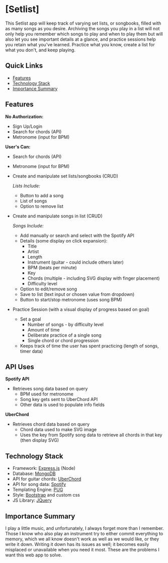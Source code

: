 # [Setlist]

This Setlist app will keep track of varying set lists, or songbooks, filled with as many songs as you desire. Archiving the songs you play in a list will not only help you remember which songs to play and when to play them but will also let you see important details at a glance, and practice sessions help you retain what you've learned. Practice what you know, create a list for what you don't, and keep playing.

## Quick Links

* [Features](#features)
* [Technology Stack](#technology-stack)
* [Importance Summary](#importance-summary)

## Features

__No Authorization:__

* Sign Up/Login
* Search for chords (API)
* Metronome (input for BPM)

__User's Can:__

* Search for chords (API)
* Metronome (input for BPM)
* Create and manipulate set lists/songbooks (CRUD)

    _Lists Include:_
    * Button to add a song
    * List of songs
    * Option to remove list

* Create and manipulate songs in list (CRUD)

    _Songs Include:_
    * Add manually or search and select with the Spotify API
    * Details (some display on click expansion):
        * Title
        * Artist
        * Length
        * Instrument (guitar - could include others later)
        * BPM (beats per minute)
        * Key
        * Chords (multiple - including SVG display with finger placement)
        * Difficulty level
    * Option to edit/remove song
    * Save to list (text input or chosen value from dropdown)
    * Button to start/stop metronome (uses song BPM)

* Practice Session (with a visual display of progress based on goal)

    * Set a goal
        * Number of songs - by difficulty level
        * Amount of time
        * Deliberate practice of a single song
        * Single chord or chord progression
    * Keeps track of time the user has spent practicing (length of songs, timer data)

## API Uses

__Spotify API__

* Retrieves song data based on query
    * BPM used for metronome
    * Song key gets sent to UberChord API
    * Other data is used to populate info fields

__UberChord__

* Retrieves chord data based on query
    * Chord data used to make SVG image
    * Uses the key from Spotify song data to retrieve all chords in that key (then display SVG)

## Technology Stack

* Framework: [Express.js](https://expressjs.com/) (Node)
* Database: [MongoDB](https://www.mongodb.com/)
* API for guitar chords: [UberChord](https://api.uberchord.com/)
* API for song data: [Spotify](https://developer.spotify.com/)
* Templating Engine: [PUG](https://pugjs.org/api/getting-started.html)
* Style: [Bootstrap](https://getbootstrap.com/) and custom css
* JS Library: [JQuery](https://jquery.com/)

## Importance Summary

I play a little music, and unfortunately, I always forget more than I remember. Those I know who also play an instrument try to either commit everything to memory, which we all know doesn't work as well as we would like, or they write it down. Writing it down has its issues as well; it becomes easily misplaced or unavailable when you need it most. These are the problems I want this web app to solve.
